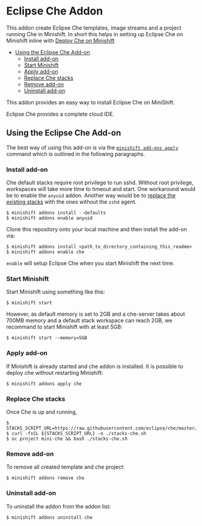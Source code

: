 # Eclipse Che Addon

This addon create Eclipse Che templates, image streams and a project running Che in Minishift. In short this helps in setting up Eclipse Che 
on Minishift inline with [Deploy Che on Minishift](https://www.eclipse.org/che/docs/setup/openshift/index.html#deploy-che-on-minishift)

<!-- MarkdownTOC -->

- [Using the Eclipse Che Add-on](#using-the-eclipse-che-add-on)
	- [Install add-on](#install-add-on)
	- [Start Minishift](#start-minishift)
	- [Apply add-on](#apply-add-on)
	- [Replace Che stacks](#replace-stacks)
	- [Remove add-on](#remove-add-on)
	- [Uninstall add-on](#uninstall-add-on)

<!-- /MarkdownTOC -->

This addon provides an easy way to install Eclipse Che on MiniShift.

Eclipse Che provides a complete cloud IDE.

<a name="using-the-eclipse-che-add-on"></a>
## Using the Eclipse Che Add-on

The best way of using this add-on is via the [`minishift add-ons apply`](https://docs.openshift.org/latest/minishift/command-ref/minishift_addons_apply.html) command which is outlined in the following paragraphs.

<a name="install-add-on"></a>
### Install add-on
Che default stacks require root privilege to run sshd. Without root privilege, workspaces will take more time to timeout and start.
One workaround would be to enable the `anyuid` addon. Another way would be to [replace the existing stacks](#replace-stacks) with the ones without the `sshd` agent.

    $ minishift addons install --defaults
    $ minishift addons enable anyuid

Clone this repository onto your local machine and then install the add-on via:

    $ minishift addons install <path_to_directory_containing_this_readme>
    $ minishift addons enable che


`enable` will setup Eclipse Che when you start Minishift the next time.

<a name="start-minishift"></a>
### Start Minishift

Start Minishift using something like this:

    $ minishift start

However, as default memory is set to 2GB and a che-server takes about 700MB memory and a default stack workspace can reach 2GB,
we recommand to start Minishift with at least 5GB:

    $ minishift start --memory=5GB 

<a name="apply-add-on"></a>
### Apply add-on
If Minishift is already started and che addon is installed. It is possible to deploy che without restarting Minishift:


    $ minishift addons apply che


<a name="replace-stacks"></a>
### Replace Che stacks
Once Che is up and running,

    $ STACKS_SCRIPT_URL=https://raw.githubusercontent.com/eclipse/che/master/dockerfiles/init/modules/openshift/files/scripts/replace_stacks.sh
    $ curl -fsSL ${STACKS_SCRIPT_URL} -o ./stacks-che.sh
    $ oc project mini-che && bash ./stacks-che.sh


<a name="remove-add-on"></a>
### Remove add-on
To remove all created template and che project:


    $ minishift addons remove che

<a name="uninstall-add-on"></a>
### Uninstall add-on
To uninstall the addon from the addon list:


    $ minishift addons uninstall che

